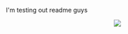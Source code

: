 I'm testing out readme guys


<p align="center">
  
<img src="https://i.pinimg.com/564x/c0/f5/33/c0f533044e984874dd718eb85d9c3fbf.jpg"/>
</p>
